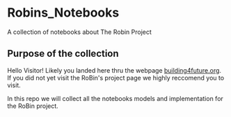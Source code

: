 # Robins_Notebooks
A collection of notebooks about The Robin Project

## Purpose of the collection
Hello Visitor! Likely you landed here thru the webpage [building4future.org](http://www.building4future.org/). If you did not yet visit the RoBin's project page we highly 
reccomend you to visit.

In this repo we will collect all the notebooks models and implementation for the RoBin project.
